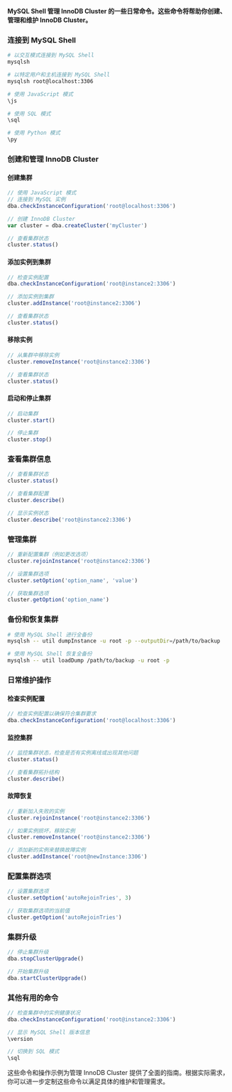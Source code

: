 **MySQL Shell 管理 InnoDB Cluster 的一些日常命令。这些命令将帮助你创建、管理和维护 InnoDB Cluster。**

### 连接到 MySQL Shell
```sh
# 以交互模式连接到 MySQL Shell
mysqlsh

# 以特定用户和主机连接到 MySQL Shell
mysqlsh root@localhost:3306

# 使用 JavaScript 模式
\js

# 使用 SQL 模式
\sql

# 使用 Python 模式
\py
```

### 创建和管理 InnoDB Cluster

#### 创建集群
```javascript
// 使用 JavaScript 模式
// 连接到 MySQL 实例
dba.checkInstanceConfiguration('root@localhost:3306')

// 创建 InnoDB Cluster
var cluster = dba.createCluster('myCluster')

// 查看集群状态
cluster.status()
```

#### 添加实例到集群
```javascript
// 检查实例配置
dba.checkInstanceConfiguration('root@instance2:3306')

// 添加实例到集群
cluster.addInstance('root@instance2:3306')

// 查看集群状态
cluster.status()
```

#### 移除实例
```javascript
// 从集群中移除实例
cluster.removeInstance('root@instance2:3306')

// 查看集群状态
cluster.status()
```

#### 启动和停止集群
```javascript
// 启动集群
cluster.start()

// 停止集群
cluster.stop()
```

### 查看集群信息
```javascript
// 查看集群状态
cluster.status()

// 查看集群配置
cluster.describe()

// 显示实例状态
cluster.describe('root@instance2:3306')
```

### 管理集群
```javascript
// 重新配置集群（例如更改选项）
cluster.rejoinInstance('root@instance2:3306')

// 设置集群选项
cluster.setOption('option_name', 'value')

// 获取集群选项
cluster.getOption('option_name')
```

### 备份和恢复集群
```sh
# 使用 MySQL Shell 进行全备份
mysqlsh -- util dumpInstance -u root -p --outputDir=/path/to/backup

# 使用 MySQL Shell 恢复全备份
mysqlsh -- util loadDump /path/to/backup -u root -p
```

### 日常维护操作

#### 检查实例配置
```javascript
// 检查实例配置以确保符合集群要求
dba.checkInstanceConfiguration('root@localhost:3306')
```

#### 监控集群
```javascript
// 监控集群状态，检查是否有实例离线或出现其他问题
cluster.status()

// 查看集群拓扑结构
cluster.describe()
```

#### 故障恢复
```javascript
// 重新加入失败的实例
cluster.rejoinInstance('root@instance2:3306')

// 如果实例损坏，移除实例
cluster.removeInstance('root@instance2:3306')

// 添加新的实例来替换故障实例
cluster.addInstance('root@newInstance:3306')
```

### 配置集群选项
```javascript
// 设置集群选项
cluster.setOption('autoRejoinTries', 3)

// 获取集群选项的当前值
cluster.getOption('autoRejoinTries')
```

### 集群升级
```javascript
// 停止集群升级
dba.stopClusterUpgrade()

// 开始集群升级
dba.startClusterUpgrade()
```

### 其他有用的命令
```javascript
// 检查集群中的实例健康状况
dba.checkInstanceConfiguration('root@instance2:3306')

// 显示 MySQL Shell 版本信息
\version

// 切换到 SQL 模式
\sql
```

这些命令和操作示例为管理 InnoDB Cluster 提供了全面的指南。根据实际需求，你可以进一步定制这些命令以满足具体的维护和管理需求。
